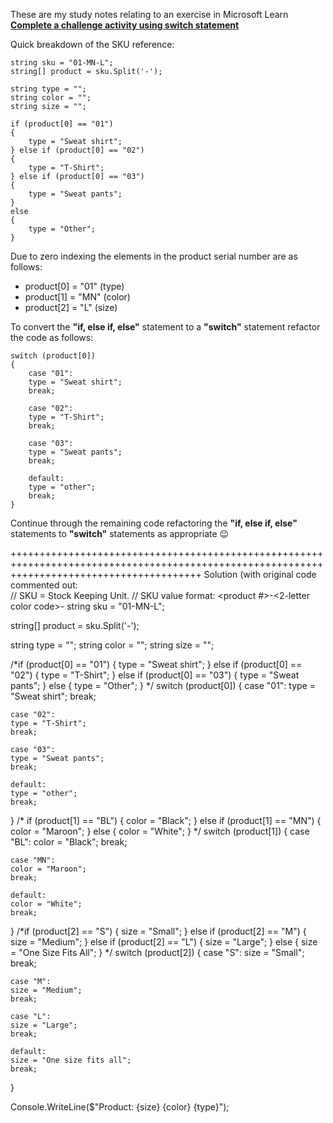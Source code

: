 These are my study notes relating to  an exercise in Microsoft Learn<br> <b><a href="https://learn.microsoft.com/en-gb/training/modules/csharp-switch-case/3-challenge">Complete a challenge activity using switch statement</a></b> 


Quick breakdown of the SKU reference:<br>
    
    string sku = "01-MN-L";
    string[] product = sku.Split('-');

    string type = "";
    string color = "";
    string size = "";

    if (product[0] == "01")
    {
        type = "Sweat shirt";
    } else if (product[0] == "02")
    {
        type = "T-Shirt";
    } else if (product[0] == "03")
    {
        type = "Sweat pants";
    }
    else
    {
        type = "Other";
    }
    

Due to zero indexing the elements in the product serial number are as follows:
* product[0] = "01" (type)
* product[1] = "MN" (color)
* product[2] = "L"  (size)

To convert the <b>"if, else if, else"</b> statement to a <b>"switch"</b> statement refactor the code as follows:

    switch (product[0])
    {
        case "01":
        type = "Sweat shirt";
        break;

        case "02":
        type = "T-Shirt";
        break;
	
        case "03":
        type = "Sweat pants";
        break;
	
        default:
        type = "other";
        break;
    }

Continue through the remaining code refactoring the <b>"if, else if, else"</b> statements to <b>"switch"</b> statements as appropriate :wink: 


+++++++++++++++++++++++++++++++++++++++++++++++++++++++++++++++++++++++++++++++++++++++++++++++++++++++++++++++++++++++++++++++++++++++++++++
Solution (with original code commented out:<br>
// SKU = Stock Keeping Unit. 
// SKU value format: <product #>-<2-letter color code>-<size code>
string sku = "01-MN-L";

string[] product = sku.Split('-');

string type = "";
string color = "";
string size = "";

/*if (product[0] == "01")
{
    type = "Sweat shirt";
} else if (product[0] == "02")
{
    type = "T-Shirt";
} else if (product[0] == "03")
{
    type = "Sweat pants";
}
else
{
    type = "Other";
}
*/
switch (product[0])
{
    case "01":
    type = "Sweat shirt";
    break;

    case "02":
    type = "T-Shirt";
    break;
	
    case "03":
    type = "Sweat pants";
    break;
	
    default:
    type = "other";
    break;
}
/*
if (product[1] == "BL")
{
    color = "Black";
} else if (product[1] == "MN")
{
    color = "Maroon";
} else
{
    color = "White";
}
*/
switch (product[1])
{
    case "BL":
    color = "Black";
    break;

    case "MN":
    color = "Maroon";
    break;

    default:
    color = "White";
    break;
}
/*if (product[2] == "S")
{
    size = "Small";
} else if (product[2] == "M")
{
    size = "Medium";
} else if (product[2] == "L")
{
    size = "Large";
} else
{
    size = "One Size Fits All";
}
*/
switch (product[2])
{
    case "S":
    size = "Small";
    break;

    case "M":
    size = "Medium";
    break;
	
    case "L":
    size = "Large";
    break;
	
    default:
    size = "One size fits all";
    break;
}

Console.WriteLine($"Product: {size} {color} {type}");

